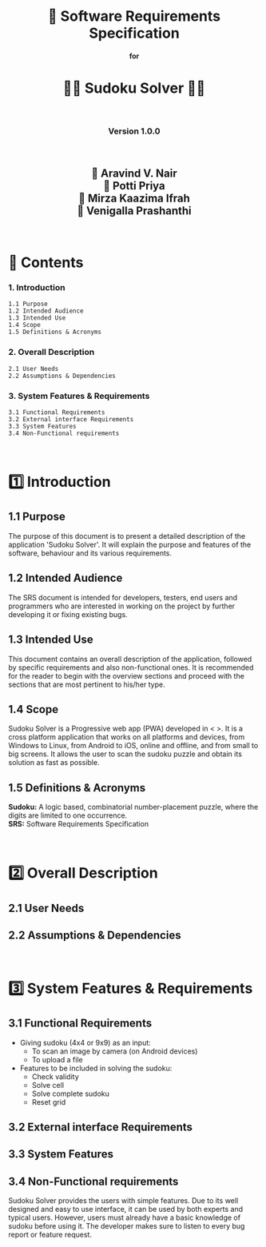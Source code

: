 <!-- Cover Page -->

# <div align=center>:scroll: **Software Requirements Specification**</div>
#### <div align=center>for</div>
# <div align=center>:male_detective: **Sudoku Solver** :female_detective:</div>
<br/>

### <div align=center>Version 1.0.0</div>
<br/>

## <div align=center> :boy: Aravind V. Nair<br/> :woman: Potti Priya<br/>:woman: Mirza Kaazima Ifrah<br/> :woman: Venigalla Prashanthi<br/></div>
<br/>

<!-- Contents page -->

# :pencil: **Contents** 

### **1. Introduction**
```
1.1 Purpose
1.2 Intended Audience
1.3 Intended Use
1.4 Scope
1.5 Definitions & Acronyms
```

### **2. Overall Description**
```
2.1 User Needs
2.2 Assumptions & Dependencies
```

### **3. System Features & Requirements**
```
3.1 Functional Requirements
3.2 External interface Requirements
3.3 System Features
3.4 Non-Functional requirements
```
<br/>

<!-- Introduction -->

# **:one: Introduction**

## **1.1 Purpose**

The purpose of this document is to present a detailed description of the application 'Sudoku Solver'. It will explain the purpose and features of the software, behaviour and its various requirements.

## **1.2 Intended Audience**

The SRS document is intended for developers, testers, end users and programmers who are interested in working on the project by further developing it or fixing existing bugs.

## **1.3 Intended Use**

This document contains an overall description of the application, followed by specific requirements and also non-functional ones. It is recommended for the reader to begin with the overview sections and proceed with the sections that are most pertinent to his/her type.

## **1.4 Scope**

Sudoku Solver is a Progressive web app (PWA) developed in < >. It is a cross platform application that works on all platforms and devices, from Windows to Linux, from Android to iOS, online and offline, and from small to big screens. It allows the user to scan the sudoku puzzle and obtain its solution as fast as possible.

## **1.5 Definitions & Acronyms**

**Sudoku:** A logic based, combinatorial number-placement puzzle, where the digits are limited to one occurrence.<br/>
**SRS:** Software Requirements Specification

<br/>

<!-- Overall Description -->

# **:two: Overall Description**

## **2.1 User Needs**


## **2.2 Assumptions & Dependencies**

<br/>

<!-- System Featurres & Requirements -->

# **:three: System Features & Requirements**

## **3.1 Functional Requirements**
* Giving sudoku (4x4 or 9x9) as an input:
    * To scan an image by camera (on Android devices)
    * To upload a file
* Features to be included in solving the sudoku:
    * Check validity
    * Solve cell
    * Solve complete sudoku
    * Reset grid

## **3.2 External interface Requirements**


## **3.3 System Features**


## **3.4 Non-Functional requirements**

Sudoku Solver provides the users with simple features. Due to its well designed and easy to use interface, it can be used by both experts and typical users. However, users must already have a basic knowledge of sudoku before using it. The developer makes sure to listen to every bug report or feature request.

